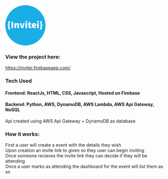 
<img width="128" height="128" src="https://github.com/AndrewTheo/invitei/blob/main/circle-cropped.png?raw=true" />


### View the project here: 
https://invitei.firebaseapp.com/



### Tech Used
#### Frontend: ReactJs, HTML, CSS, Javascript, Hosted on Firebase
#### Backend: Python, AWS, DynamoDB, AWS Lambda, AWS Api Gateway, NoSQL


Api created using AWS Api Gateway + DynamoDB as database 


### How it works:
First a user will create a event with the details they wish <br/>
Upon creation an invite link to given so they user can begin inviting <br/>
Once someone recieves the invite link they can decide if they will be attending  <br/>
Once a user marks as attending the dashboard for the event will list them as so

